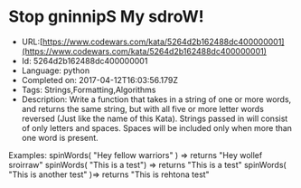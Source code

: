 # Stop gninnipS My sdroW!

 - URL:[https://www.codewars.com/kata/5264d2b162488dc400000001](https://www.codewars.com/kata/5264d2b162488dc400000001)
 - Id: 5264d2b162488dc400000001
 - Language: python
 - Completed on: 2017-04-12T16:03:56.179Z
 - Tags: Strings,Formatting,Algorithms
 - Description:
Write a function that takes in a string of one or more words, and returns the same string, but with all five or more letter words reversed (Just like the name of this Kata). Strings passed in will consist of only letters and spaces. Spaces will be included only when more than one word is present.

Examples:
spinWords( "Hey fellow warriors" ) => returns "Hey wollef sroirraw" 
spinWords( "This is a test") => returns "This is a test" 
spinWords( "This is another test" )=> returns "This is rehtona test"


